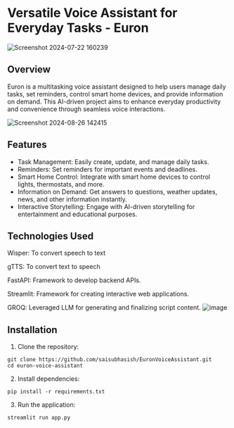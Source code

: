 # Versatile Voice Assistant for Everyday Tasks - Euron
![Screenshot 2024-07-22 160239](https://github.com/user-attachments/assets/e849e9b3-f6a9-4186-ab6f-6825436c6025)

## Overview
Euron is a multitasking voice assistant designed to help users manage daily tasks, set reminders, control smart home devices, and provide information on demand. This AI-driven project aims to enhance everyday productivity and convenience through seamless voice interactions.

![Screenshot 2024-08-26 142415](https://github.com/user-attachments/assets/055d2232-5dd1-4226-aa3f-570712d60913)
## Features
- Task Management: Easily create, update, and manage daily tasks.
- Reminders: Set reminders for important events and deadlines.
- Smart Home Control: Integrate with smart home devices to control lights, thermostats, and more.
- Information on Demand: Get answers to questions, weather updates, news, and other information instantly.
- Interactive Storytelling: Engage with AI-driven storytelling for entertainment and educational purposes.

## Technologies Used
Wisper: To convert speech to text

gTTS: To convert text to speech

FastAPI: Framework to develop backend APIs.

Streamlit: Framework for creating interactive web applications.

GROQ: Leveraged LLM for generating and finalizing script content.
![image](https://github.com/user-attachments/assets/9663b90f-798a-4afe-8969-e897a8cfde25)

## Installation
1. Clone the repository:
```
git clone https://github.com/saisubhasish/EuronVoiceAssistant.git
cd euron-voice-assistant
```
2. Install dependencies:
```
pip install -r requirements.txt
```
3. Run the application:
```
streamlit run app.py
```



